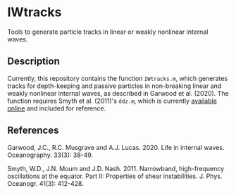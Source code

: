 # IWtracks
Tools to generate particle tracks in linear or weakly nonlinear internal waves.

## Description
Currently, this repository contains the function `IWtracks.m`, which generates tracks for depth-keeping and passive particles in non-breaking linear and weakly nonlinear internal waves, as described in Garwood et al. (2020). The function requires Smyth et al. (2011)'s `ddz.m`, which is currently [available online](https://blogs.oregonstate.edu/salty/matlab-tools-to-solve-the-viscous-taylor-goldstein-equation-for-both-instabilities-and-waves/) and included for reference.

## References
Garwood, J.C., R.C. Musgrave and A.J. Lucas. 2020. Life in internal waves. Oceanography. 33(3): 38-49.

Smyth, W.D., J.N. Moum and J.D. Nash. 2011. Narrowband, high-frequency oscillations at the equator. Part II: Properties of shear instabilities. J. Phys. Oceanogr. 41(3): 412-428.
